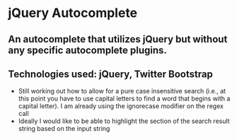 # jQuery Autocomplete

## An autocomplete that utilizes jQuery but without any specific autocomplete plugins.  

## Technologies used: jQuery, Twitter Bootstrap

* Still working out how to allow for a pure case insensitive search (i.e., at this point you have to use capital letters to find a word that begins with a capital letter).  I am already using the ignorecase modifier on the regex call
* Ideally I would like to be able to highlight the section of the search result string based on the input string
